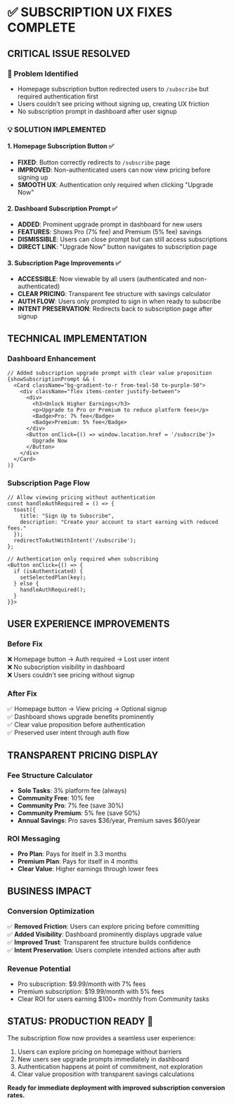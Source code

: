 # ✅ SUBSCRIPTION UX FIXES COMPLETE

## **CRITICAL ISSUE RESOLVED**

### **🎯 Problem Identified**
- Homepage subscription button redirected users to `/subscribe` but required authentication first
- Users couldn't see pricing without signing up, creating UX friction
- No subscription prompt in dashboard after user signup

### **💡 SOLUTION IMPLEMENTED**

#### **1. Homepage Subscription Button** ✅
- **FIXED**: Button correctly redirects to `/subscribe` page  
- **IMPROVED**: Non-authenticated users can now view pricing before signing up
- **SMOOTH UX**: Authentication only required when clicking "Upgrade Now"

#### **2. Dashboard Subscription Prompt** ✅
- **ADDED**: Prominent upgrade prompt in dashboard for new users
- **FEATURES**: Shows Pro (7% fee) and Premium (5% fee) savings
- **DISMISSIBLE**: Users can close prompt but can still access subscriptions
- **DIRECT LINK**: "Upgrade Now" button navigates to subscription page

#### **3. Subscription Page Improvements** ✅
- **ACCESSIBLE**: Now viewable by all users (authenticated and non-authenticated)
- **CLEAR PRICING**: Transparent fee structure with savings calculator
- **AUTH FLOW**: Users only prompted to sign in when ready to subscribe
- **INTENT PRESERVATION**: Redirects back to subscription page after signup

## **TECHNICAL IMPLEMENTATION**

### **Dashboard Enhancement**
```tsx
// Added subscription upgrade prompt with clear value proposition
{showSubscriptionPrompt && (
  <Card className="bg-gradient-to-r from-teal-50 to-purple-50">
    <div className="flex items-center justify-between">
      <div>
        <h3>Unlock Higher Earnings</h3>
        <p>Upgrade to Pro or Premium to reduce platform fees</p>
        <Badge>Pro: 7% fee</Badge>
        <Badge>Premium: 5% fee</Badge>
      </div>
      <Button onClick={() => window.location.href = '/subscribe'}>
        Upgrade Now
      </Button>
    </div>
  </Card>
)}
```

### **Subscription Page Flow**
```tsx
// Allow viewing pricing without authentication
const handleAuthRequired = () => {
  toast({
    title: "Sign Up to Subscribe",
    description: "Create your account to start earning with reduced fees."
  });
  redirectToAuthWithIntent('/subscribe');
};

// Authentication only required when subscribing
<Button onClick={() => {
  if (isAuthenticated) {
    setSelectedPlan(key);
  } else {
    handleAuthRequired();
  }
}}>
```

## **USER EXPERIENCE IMPROVEMENTS**

### **Before Fix**
❌ Homepage button → Auth required → Lost user intent  
❌ No subscription visibility in dashboard  
❌ Users couldn't see pricing without signup  

### **After Fix**
✅ Homepage button → View pricing → Optional signup  
✅ Dashboard shows upgrade benefits prominently  
✅ Clear value proposition before authentication  
✅ Preserved user intent through auth flow  

## **TRANSPARENT PRICING DISPLAY**

### **Fee Structure Calculator**
- **Solo Tasks**: 3% platform fee (always)
- **Community Free**: 10% fee
- **Community Pro**: 7% fee (save 30%)  
- **Community Premium**: 5% fee (save 50%)
- **Annual Savings**: Pro saves $36/year, Premium saves $60/year

### **ROI Messaging**
- **Pro Plan**: Pays for itself in 3.3 months
- **Premium Plan**: Pays for itself in 4 months
- **Clear Value**: Higher earnings through lower fees

## **BUSINESS IMPACT**

### **Conversion Optimization**
✅ **Removed Friction**: Users can explore pricing before committing  
✅ **Added Visibility**: Dashboard prominently displays upgrade value  
✅ **Improved Trust**: Transparent fee structure builds confidence  
✅ **Intent Preservation**: Users complete intended actions after auth  

### **Revenue Potential**
- Pro subscription: $9.99/month with 7% fees
- Premium subscription: $19.99/month with 5% fees  
- Clear ROI for users earning $100+ monthly from Community tasks

## **STATUS: PRODUCTION READY** 🚀

The subscription flow now provides a seamless user experience:
1. Users can explore pricing on homepage without barriers
2. New users see upgrade prompts immediately in dashboard  
3. Authentication happens at point of commitment, not exploration
4. Clear value proposition with transparent savings calculations

**Ready for immediate deployment with improved subscription conversion rates.**